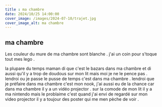 ```yaml
---
title : ma chambre
date: 2024/10/25 14:00:00
cover_image: /images/2024-07-10/trajet.jpg
cover_image_alt: ma chambre
---
```

##     ma chambre   ##
Les couleur du mure de ma chambre sont blanche .
j'ai un coin pour s’toque tout mes lego . 

la plupare du temps maman di que c'est le bazars dans ma chambre et di aussi qu'il y a trop de doudous sur mon lit mais moi  je ne le pence pas .
lendroi ou je passe le pusse de temps c'est dans ma chambre .
lendroi que je préfaire dans ma chambre c'est mon nook, j'ai aussi eu de la chance car dans ma chambre il y a un vidéo projector
.
sur la comode de mon lit il y a ma nintendo mais le problaime c'est quand j'ai envi de regardé sur mon video projector il y a toujour des poster qui me  men pèche de voir . 